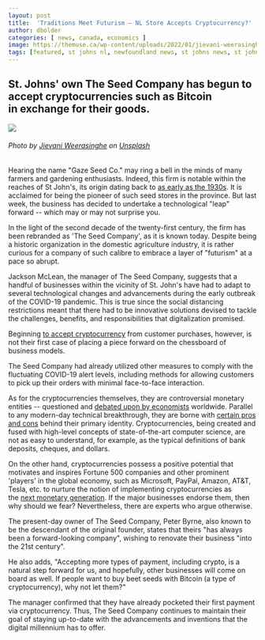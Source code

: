 ```yaml
---
layout: post
title:  'Traditions Meet Futurism – NL Store Accepts Cryptocurrency?'
author: dbolder
categories: [ news, canada, economics ]
image: https://themuse.ca/wp-content/uploads/2022/01/jievani-weerasinghe-NHRM1u4GD_A-unsplash-scaled.jpg
tags: [featured, st johns nl, newfoundland news, st johns news, st johns economy, cryptocurrency, canada economy, business technology]
---
```


## St. Johns' own The Seed Company has begun to accept cryptocurrencies such as Bitcoin in exchange for their goods.

![](https://themuse.ca/wp-content/uploads/2022/01/jievani-weerasinghe-NHRM1u4GD_A-unsplash-scaled.jpg)
###### Photo by [Jievani Weerasinghe](https://unsplash.com/@jievani?utm_source=unsplash&utm_medium=referral&utm_content=creditCopyText) on [Unsplash](https://unsplash.com/s/photos/cryptocurrency?utm_source=unsplash&utm_medium=referral&utm_content=creditCopyText)

Hearing the name "Gaze Seed Co." may ring a bell in the minds of many farmers and gardening enthusiasts. Indeed, this firm is notable within the reaches of St John's, its origin dating back to [as early as the 1930s](https://theseedcompany.ca/pages/about-us). It is acclaimed for being the pioneer of such seed stores in the province. But last week, the business has decided to undertake a technological "leap" forward -- which may or may not surprise you.

In the light of the second decade of the twenty-first century, the firm has been rebranded as 'The Seed Company', as it is known today. Despite being a historic organization in the domestic agriculture industry, it is rather curious for a company of such calibre to embrace a layer of "futurism" at a pace so abrupt.

Jackson McLean, the manager of The Seed Company, suggests that a handful of businesses within the vicinity of St. John's have had to adapt to several technological changes and advancements during the early outbreak of the COVID-19 pandemic. This is true since the social distancing restrictions meant that there had to be innovative solutions devised to tackle the challenges, benefits, and responsibilities that digitalization promised.

Beginning [to accept cryptocurrency](https://theseedcompany.ca/blogs/news/historic-gaze-seed-company-now-accepting-cryptocurrency-as-payment) from customer purchases, however, is not their first case of placing a piece forward on the chessboard of business models.

The Seed Company had already utilized other measures to comply with the fluctuating COVID-19 alert levels, including methods for allowing customers to pick up their orders with minimal face-to-face interaction.

As for the cryptocurrencies themselves, they are controversial monetary entities -- questioned and [debated upon by economists](https://www.nasdaq.com/articles/the-pros-and-cons-of-buying-cryptocurrencies-2021-08-31) worldwide. Parallel to any modern-day technical breakthrough, they are borne with [certain pros and cons](https://www.europeanbusinessreview.com/major-pros-and-cons-of-cryptocurrency-in-2021/) behind their primary identity. Cryptocurrencies, being created and fused with high-level concepts of state-of-the-art computer science, are not as easy to understand, for example, as the typical definitions of bank deposits, cheques, and dollars.

On the other hand, cryptocurrencies possess a positive potential that motivates and inspires Fortune 500 companies and other prominent 'players' in the global economy, such as Microsoft, PayPal, Amazon, AT&T, Tesla, etc. to nurture the notion of implementing cryptocurrencies as the [next monetary generation](https://online.stanford.edu/future-for-cryptocurrency). If the major businesses endorse them, then why should we fear? Nevertheless, there are experts who argue otherwise.

The present-day owner of The Seed Company, Peter Byrne, also known to be the descendant of the original founder, states that theirs "has always been a forward-looking company", wishing to renovate their business "into the 21st century".

He also adds, "Accepting more types of payment, including crypto, is a natural step forward for us, and hopefully, other businesses will come on board as well. If people want to buy beet seeds with Bitcoin (a type of cryptocurrency), why not let them?"

The manager confirmed that they have already pocketed their first payment via cryptocurrency. Thus, The Seed Company continues to maintain their goal of staying up-to-date with the advancements and inventions that the digital millennium has to offer.
